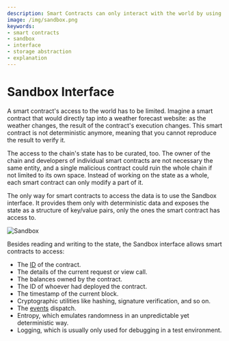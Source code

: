 ```yaml
---
description: Smart Contracts can only interact with the world by using the Sandbox interface which provides limited and deterministic access to the state through a key/value storage abstraction.
image: /img/sandbox.png
keywords:
- smart contracts
- sandbox
- interface
- storage abstraction
- explanation
---
```


# Sandbox Interface

A smart contract's access to the world has to be limited. Imagine a smart contract that would directly tap into a weather forecast website: as the weather changes, the result of the contract's execution changes. This smart contract is not deterministic anymore, meaning that you cannot reproduce the result to verify it.

The access to the chain's state has to be curated, too. The owner of the chain and developers of individual smart contracts are not necessary the same entity, and a single malicious contract could ruin the whole chain if not limited to its own space. Instead of working on the state as a whole, each smart contract can only modify a part of it.

The only way for smart contracts to access the data is to use the Sandbox interface. It provides them only with deterministic data and exposes the state as a structure of key/value pairs, only the ones the smart contract has access to.

![Sandbox](/img/sandbox.png)

Besides reading and writing to the state, the Sandbox interface allows smart contracts to access:

- The [ID](./accounts/how-accounts-work#agent-id) of the contract.
- The details of the current request or view call.
- The balances owned by the contract.
- The ID of whoever had deployed the contract.
- The timestamp of the current block.
- Cryptographic utilities like hashing, signature verification, and so on.
- The [events](../schema/events.mdx) dispatch.
- Entropy, which emulates randomness in an unpredictable yet deterministic way.
- Logging, which is usually only used for debugging in a test environment.
